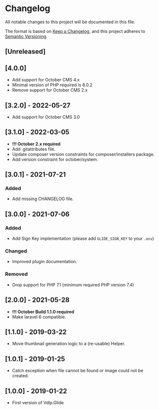 # Changelog
All notable changes to this project will be documented in this file.

The format is based on [Keep a Changelog](https://keepachangelog.com/en/1.0.0/),
and this project adheres to [Semantic Versioning](https://semver.org/spec/v2.0.0.html).

## [Unreleased]

## [4.0.0]

- Add support for October CMS 4.x
- Minimal version of PHP required is 8.0.2
- Remove support for October CMS 2.x

## [3.2.0] - 2022-05-27

- Add support for October CMS 3.0

## [3.1.0] - 2022-03-05

- __!!! October 2.x required__
- Add .gitattributes file.
- Update composer version constraints for composer/installers package.
- Add version constraint for october/system.

## [3.0.1] - 2021-07-21

### Added
- Add missing CHANGELOG file.

## [3.0.0] - 2021-07-06

### Added
- Add Sign Key implementation (please add `GLIDE_SIGN_KEY` to your `.env`)

### Changed
- Improved plugin documentation.

### Removed
- Drop support for PHP 7.1 (minimum required PHP version 7.4)

## [2.0.0] - 2021-05-28

- __!!! October Build 1.1.0 required__
- Make laravel 6 compatible.

## [1.1.0] - 2019-03-22

- Move thumbnail generation logic to a (re-usable) Helper.

## [1.0.1] - 2019-01-25

- Catch exception when file cannot be found or image could not be created.

## [1.0.0] - 2019-01-22

- First version of Vdlp.Glide
